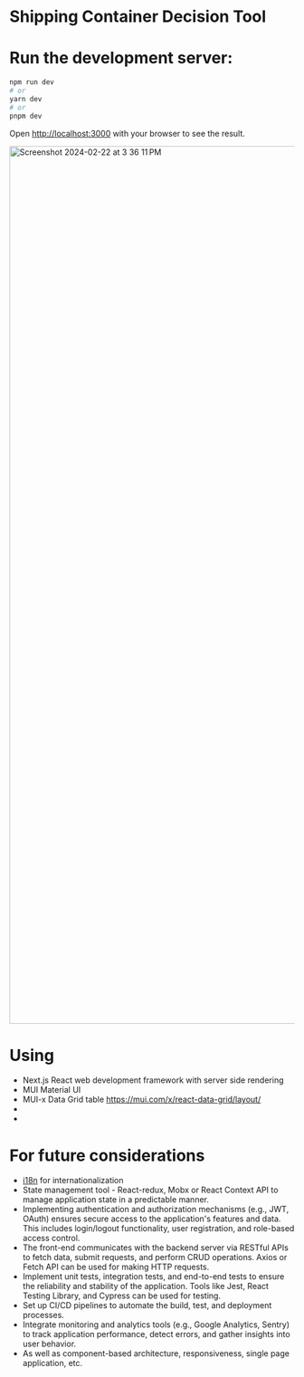 # Shipping Container Decision Tool

# Run the development server:

```bash
npm run dev
# or
yarn dev
# or
pnpm dev
```

Open [http://localhost:3000](http://localhost:3000) with your browser to see the result.

<img width="1551" alt="Screenshot 2024-02-22 at 3 36 11 PM" src="https://github.com/xeniyandkn/shipping-container-decision-tool/assets/93728505/868cff19-afb5-41c3-b477-a0eb4a097bfe">

# Using

- Next.js React web development framework with server side rendering
- MUI Material UI
- MUI-x Data Grid table https://mui.com/x/react-data-grid/layout/
- 
-

# For future considerations

- [i18n](https://www.i18next.com/) for internationalization
- State management tool - React-redux, Mobx or React Context API to manage application state in a predictable manner.
- Implementing authentication and authorization mechanisms (e.g., JWT, OAuth) ensures secure access to the application's features and data. This includes login/logout functionality, user registration, and role-based access control.
- The front-end communicates with the backend server via RESTful APIs to fetch data, submit requests, and perform CRUD operations. Axios or Fetch API can be used for making HTTP requests.
- Implement unit tests, integration tests, and end-to-end tests to ensure the reliability and stability of the application. Tools like Jest, React Testing Library, and Cypress can be used for testing.
- Set up CI/CD pipelines to automate the build, test, and deployment processes.
- Integrate monitoring and analytics tools (e.g., Google Analytics, Sentry) to track application performance, detect errors, and gather insights into user behavior.
- As well as component-based architecture, responsiveness, single page application, etc.
